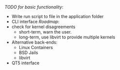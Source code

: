 *TODO for basic functionality*:
  - Write run script to file in the application folder
  - CLI interface
*Roadmap*:
  - check for kernel disagreements
    - short-term, warn the user.
    - long-term, use libvirt to provide multiple kernels
  - Alternative back-ends:
    - Linux Containers
    - BSD Jails
    - libvirt
  - QT5 interface
